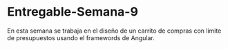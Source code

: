 # Entregable-Semana-9
En esta semana se trabaja en el diseño de un carrito de compras con limite de presupuestos usando el framewords de Angular.
